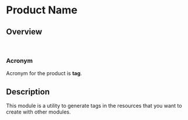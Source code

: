 # **Product Name**

## Overview
 
### Acronym
Acronym for the product is **tag**.

## Description
This module is a utility to generate tags in the resources that you want to create with other modules.

